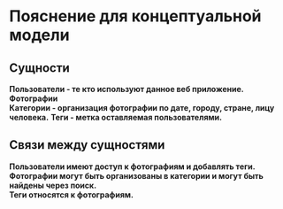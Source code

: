 # Пояснение для концептуальной модели
## Сущности
**Пользователи - те кто используют данное веб приложение.**<br>
**Фотографии**<br>
**Категории - организация фотографии по дате, городу, стране, лицу человека.**
**Теги - метка оставляемая пользователями.**
## Связи между сущностями
**Пользователи имеют доступ к фотографиям и добавлять теги.**<br>
**Фотографии могут быть организованы в категории и могут быть найдены через поиск.**<br>
**Теги относятся к фотографиям.**<br>
